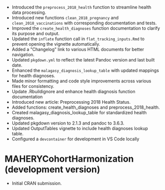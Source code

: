 <!-- NEWS.md is maintained by https://cynkra.github.io/fledge, do not edit -->

- Introduced the `preprocess_2018_health` function to streamline health data processing.
- Introduced new functions `clean_2018_pregnancy` and `clean_2018_vaccinations` with corresponding documentation and tests.
- Improved the `create_health_diagnoses` function documentation to clarify its purpose and output.
- Updated the `inflate` function call in `flat_tracking_inputs.Rmd` to prevent opening the vignette automatically.
- Added a "Changelog" link to various HTML documents for better navigation.
- Updated `pkgdown.yml` to reflect the latest Pandoc version and last built date.
- Enhanced the `malagasy_diagnosis_lookup_table` with updated mappings for health diagnoses.
- Made minor formatting and code style improvements across various files for consistency.
- Update .Rbuildignore and enhance health diagnosis function documentation
- Introduced new article: Preprocessing 2018 Health Status.
- Added functions: create_health_diagnoses and preprocess_2018_health.
- Created malagasy_diagnosis_lookup_table for standardized health diagnoses.
- Updated pkgdown version to 2.1.3 and pandoc to 3.6.3.
- Updated OutputTables vignette to include health diagnoses lookup table.
- Configured a `devcontainer` for development in VS Code locally


# MAHERYCohortHarmonization (development version)

* Initial CRAN submission.
